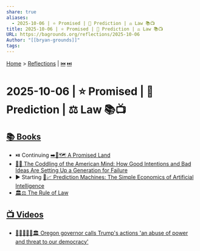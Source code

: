 ```yaml
---
share: true
aliases:
  - 2025-10-06 | ⭐ Promised | 🔮 Prediction | ⚖️ Law 📚📺
title: 2025-10-06 | ⭐ Promised | 🔮 Prediction | ⚖️ Law 📚📺
URL: https://bagrounds.org/reflections/2025-10-06
Author: "[[bryan-grounds]]"
tags:
---
```

[Home](../index.md) > [Reflections](./index.md) | [⏮️](./2025-10-05.md) [⏭️](./2025-10-07.md)  
# 2025-10-06 | ⭐ Promised | 🔮 Prediction | ⚖️ Law 📚📺  
## [📚 Books](../books/index.md)  
- ⏯️ Continuing [➡️🌟🗺️ A Promised Land](../books/a-promised-land.md)  
- [🤕👶 The Coddling of the American Mind: How Good Intentions and Bad Ideas Are Setting Up a Generation for Failure](../books/the-coddling-of-the-american-mind-how-good-intentions-and-bad-ideas-are-setting-up-a-generation-for-failure.md)  
- ▶️ Starting [🤖📈 Prediction Machines: The Simple Economics of Artificial Intelligence](../books/prediction-machines-the-simple-economics-of-artificial-intelligence.md)  
- [🏛️⚖️ The Rule of Law](../books/the-rule-of-law.md)  
  
## [📺 Videos](../videos/index.md)  
- [👩‍⚖️🛑🇺🇸🏛️ Oregon governor calls Trump's actions 'an abuse of power and threat to our democracy'](../videos/oregon-governor-calls-trumps-actions-an-abuse-of-power-and-threat-to-our-democracy.md)